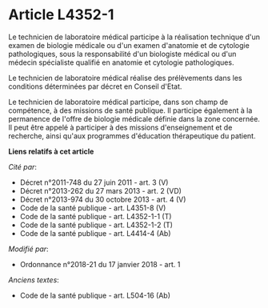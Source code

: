 # Article L4352-1

Le technicien de laboratoire médical participe à la réalisation technique d'un examen de biologie médicale ou d'un examen
d'anatomie et de cytologie pathologiques, sous la responsabilité d'un biologiste médical ou d'un médecin spécialiste qualifié
en anatomie et cytologie pathologiques.

Le technicien de laboratoire médical réalise des prélèvements dans les conditions déterminées par décret en Conseil d'Etat.

Le technicien de laboratoire médical participe, dans son champ de compétence, à des missions de santé publique. Il participe
également à la permanence de l'offre de biologie médicale définie dans la zone concernée. Il peut être appelé à participer à
des missions d'enseignement et de recherche, ainsi qu'aux programmes d'éducation thérapeutique du patient.

**Liens relatifs à cet article**

_Cité par_:

  - Décret n°2011-748 du 27 juin 2011 - art. 3 (V)
  - Décret n°2013-262 du 27 mars 2013 - art. 2 (VD)
  - Décret n°2013-974 du 30 octobre 2013 - art. 4 (V)
  - Code de la santé publique - art. L4351-8 (V)
  - Code de la santé publique - art. L4352-1-1 (T)
  - Code de la santé publique - art. L4352-1-2 (T)
  - Code de la santé publique - art. L4414-4 (Ab)

_Modifié par_:

  - Ordonnance n°2018-21 du 17 janvier 2018 - art. 1

_Anciens textes_:

  - Code de la santé publique - art. L504-16 (Ab)
